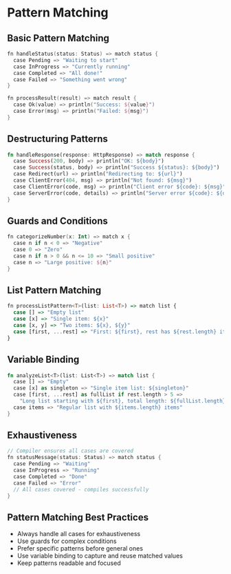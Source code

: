 # Pattern Matching

## Basic Pattern Matching

```kotlin
fn handleStatus(status: Status) => match status {
  case Pending => "Waiting to start"
  case InProgress => "Currently running"
  case Completed => "All done!"
  case Failed => "Something went wrong"
}

fn processResult(result) => match result {
  case Ok(value) => println("Success: ${value}")
  case Error(msg) => println("Failed: ${msg}")
}
```

## Destructuring Patterns

```rust
fn handleResponse(response: HttpResponse) => match response {
  case Success(200, body) => println("OK: ${body}")
  case Success(status, body) => println("Success ${status}: ${body}")
  case Redirect(url) => println("Redirecting to: ${url}")
  case ClientError(404, msg) => println("Not found: ${msg}")
  case ClientError(code, msg) => println("Client error ${code}: ${msg}")
  case ServerError(code, details) => println("Server error ${code}: ${details}")
}
```

## Guards and Conditions

```kotlin
fn categorizeNumber(x: Int) => match x {
  case n if n < 0 => "Negative"
  case 0 => "Zero"
  case n if n > 0 && n <= 10 => "Small positive"
  case n => "Large positive: ${n}"
}
```

## List Pattern Matching

```haskell
fn processListPattern<T>(list: List<T>) => match list {
  case [] => "Empty list"
  case [x] => "Single item: ${x}"
  case [x, y] => "Two items: ${x}, ${y}"
  case [first, ...rest] => "First: ${first}, rest has ${rest.length} items"
}
```

## Variable Binding

```rust
fn analyzeList<T>(list: List<T>) => match list {
  case [] => "Empty"
  case [x] as singleton => "Single item list: ${singleton}"
  case [first, ...rest] as fullList if rest.length > 5 => 
    "Long list starting with ${first}, total length: ${fullList.length}"
  case items => "Regular list with ${items.length} items"
}
```

## Exhaustiveness

```kotlin
// Compiler ensures all cases are covered
fn statusMessage(status: Status) => match status {
  case Pending => "Waiting"
  case InProgress => "Running"
  case Completed => "Done"
  case Failed => "Error"
  // All cases covered - compiles successfully
}
```

## Pattern Matching Best Practices

- Always handle all cases for exhaustiveness
- Use guards for complex conditions
- Prefer specific patterns before general ones
- Use variable binding to capture and reuse matched values
- Keep patterns readable and focused